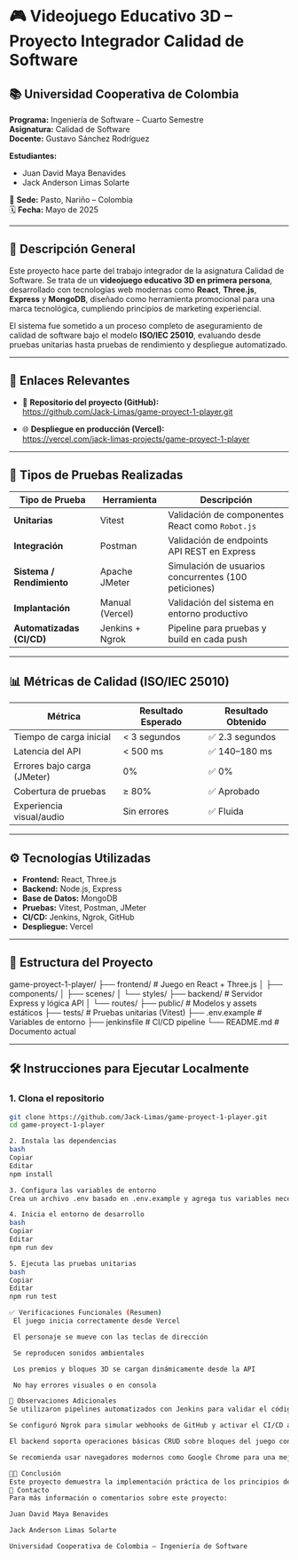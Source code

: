# 🎮 Videojuego Educativo 3D – Proyecto Integrador Calidad de Software

## 📚 Universidad Cooperativa de Colombia  
**Programa:** Ingeniería de Software – Cuarto Semestre  
**Asignatura:** Calidad de Software  
**Docente:** Gustavo Sánchez Rodríguez  

**Estudiantes:**  
- Juan David Maya Benavides  
- Jack Anderson Limas Solarte  

📍 **Sede:** Pasto, Nariño – Colombia  
🗓️ **Fecha:** Mayo de 2025  

---

## 📝 Descripción General

Este proyecto hace parte del trabajo integrador de la asignatura Calidad de Software. Se trata de un **videojuego educativo 3D en primera persona**, desarrollado con tecnologías web modernas como **React**, **Three.js**, **Express** y **MongoDB**, diseñado como herramienta promocional para una marca tecnológica, cumpliendo principios de marketing experiencial.

El sistema fue sometido a un proceso completo de aseguramiento de calidad de software bajo el modelo **ISO/IEC 25010**, evaluando desde pruebas unitarias hasta pruebas de rendimiento y despliegue automatizado.

---

## 🔗 Enlaces Relevantes

- 🔧 **Repositorio del proyecto (GitHub):**  
  https://github.com/Jack-Limas/game-proyect-1-player.git

- 🌐 **Despliegue en producción (Vercel):**  
  https://vercel.com/jack-limas-projects/game-proyect-1-player

---

## 🧪 Tipos de Pruebas Realizadas

| Tipo de Prueba           | Herramienta      | Descripción |
|--------------------------|------------------|-------------|
| **Unitarias**            | Vitest           | Validación de componentes React como `Robot.js` |
| **Integración**          | Postman          | Validación de endpoints API REST en Express |
| **Sistema / Rendimiento**| Apache JMeter    | Simulación de usuarios concurrentes (100 peticiones) |
| **Implantación**         | Manual (Vercel)  | Validación del sistema en entorno productivo |
| **Automatizadas (CI/CD)**| Jenkins + Ngrok  | Pipeline para pruebas y build en cada push |

---

## 📊 Métricas de Calidad (ISO/IEC 25010)

| Métrica                        | Resultado Esperado | Resultado Obtenido |
|-------------------------------|--------------------|--------------------|
| Tiempo de carga inicial       | < 3 segundos       | ✅ 2.3 segundos     |
| Latencia del API              | < 500 ms           | ✅ 140–180 ms       |
| Errores bajo carga (JMeter)   | 0%                 | ✅ 0%               |
| Cobertura de pruebas          | ≥ 80%              | ✅ Aprobado         |
| Experiencia visual/audio      | Sin errores        | ✅ Fluida           |

---

## ⚙️ Tecnologías Utilizadas

- **Frontend:** React, Three.js
- **Backend:** Node.js, Express
- **Base de Datos:** MongoDB
- **Pruebas:** Vitest, Postman, JMeter
- **CI/CD:** Jenkins, Ngrok, GitHub
- **Despliegue:** Vercel

---

## 📁 Estructura del Proyecto

game-proyect-1-player/
├── frontend/ # Juego en React + Three.js
│ ├── components/
│ ├── scenes/
│ └── styles/
├── backend/ # Servidor Express y lógica API
│ └── routes/
├── public/ # Modelos y assets estáticos
├── tests/ # Pruebas unitarias (Vitest)
├── .env.example # Variables de entorno
├── jenkinsfile # CI/CD pipeline
└── README.md # Documento actual

---

## 🛠️ Instrucciones para Ejecutar Localmente

### 1. Clona el repositorio

```bash
git clone https://github.com/Jack-Limas/game-proyect-1-player.git
cd game-proyect-1-player

2. Instala las dependencias
bash
Copiar
Editar
npm install

3. Configura las variables de entorno
Crea un archivo .env basado en .env.example y agrega tus variables necesarias (conexión a MongoDB, puertos, etc.).

4. Inicia el entorno de desarrollo
bash
Copiar
Editar
npm run dev

5. Ejecuta las pruebas unitarias
bash
Copiar
Editar
npm run test

✅ Verificaciones Funcionales (Resumen)
 El juego inicia correctamente desde Vercel

 El personaje se mueve con las teclas de dirección

 Se reproducen sonidos ambientales

 Los premios y bloques 3D se cargan dinámicamente desde la API

 No hay errores visuales o en consola

📌 Observaciones Adicionales
Se utilizaron pipelines automatizados con Jenkins para validar el código antes del despliegue.

Se configuró Ngrok para simular webhooks de GitHub y activar el CI/CD automáticamente.

El backend soporta operaciones básicas CRUD sobre bloques del juego con conexión a MongoDB Atlas.

Se recomienda usar navegadores modernos como Google Chrome para una mejor experiencia 3D.

🧑‍🏫 Conclusión
Este proyecto demuestra la implementación práctica de los principios de calidad de software, aplicando métricas, pruebas automatizadas, integración continua y estándares internacionales. La experiencia inmersiva del videojuego educativo evidencia la solidez del desarrollo y la colaboración técnica.
📩 Contacto
Para más información o comentarios sobre este proyecto:

Juan David Maya Benavides

Jack Anderson Limas Solarte

Universidad Cooperativa de Colombia – Ingeniería de Software